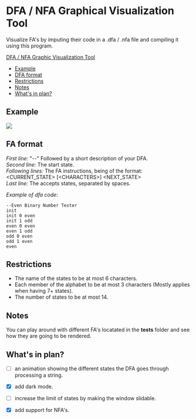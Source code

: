 # DFA / NFA Graphical Visualization Tool

Visualize FA's by imputing their code in a .dfa / .nfa file and compiling it using this program.


[DFA / NFA Graphic Visualization Tool](#dfa-/-nfa-graphic-visualization-tool)
  - [Example](#example)
  - [DFA format](#dfa-format)
  - [Restrictions](#restrictions)
  - [Notes](#notes)
  - [What's in plan?](#whats-in-plan)

## Example
<img src="https://user-images.githubusercontent.com/74255152/178478526-d4817b2f-5986-41d2-ab37-e21e28027c71.png">

## FA format

*First line:* "--" Followed by a short description of your DFA. \
*Second line:* The start state. \
*Following lines:* The FA instructions, being of the format: \
<CURRENT_STATE> \[<CHARACTERS\>] <NEXT_STATE> \
*Last line:* The accepts states, separated by spaces.

_Example of dfa code_:

```
--Even Binary Number Tester
init
init 0 even
init 1 odd
even 0 even
even 1 odd
odd 0 even
odd 1 even
even
```

## Restrictions

- The name of the states to be at most 6 characters.
- Each member of the alphabet to be at most 3 characters (Mostly applies when having 7+ states).
- The number of states to be at most 14.

## Notes

You can play around with different FA's locatated in the **tests** folder and see how they are going to be rendered.

## What's in plan?

 - [ ] an animation showing the different states the DFA goes through processing a string. 
 - [x] add dark mode.
 - [ ] increase the limit of states by making the window slidable.
 - [x] add support for NFA's.


